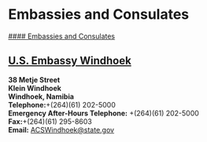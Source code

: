 # Embassies and Consulates

[#### Embassies and Consulates](javascript:void(0); "Embassies and Consulates")

## [U.S. Embassy Windhoek](https://na.usembassy.gov/)

**38 Metje Street  
Klein Windhoek  
Windhoek, Namibia  
Telephone:**+(264)(61) 202-5000  
**Emergency After-Hours Telephone:** +(264)(61) 202-5000  
**Fax:**+(264)(61) 295-8603  
**Email:** [ACSWindhoek@state.gov](mailto:%20ACSWindhoek@state.gov "Embassy email address: ACSWindhoek@state.gov ")
